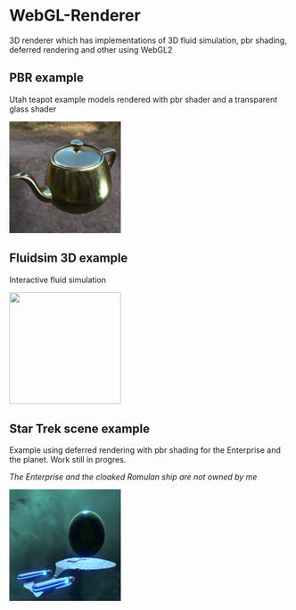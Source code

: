 # WebGL-Renderer
3D renderer which has implementations of 3D fluid simulation, pbr shading, deferred rendering and other using WebGL2

## PBR example
Utah teapot example models rendered with pbr shader and a transparent glass shader

[<img src="misc/projects/PBR.png" width="200" height="200"/>](https://valdyr88.github.io/WebGL-Renderer/index_pbr.html)

## Fluidsim 3D example
Interactive fluid simulation

[<img src="https://iili.io/26l6LN.gif" width="200" height="200"/>](https://valdyr88.github.io/WebGL-Renderer/index_volumetric.html)

## Star Trek scene example
Example using deferred rendering with pbr shading for the Enterprise and the planet. Work still in progres.

*The Enterprise and the cloaked Romulan ship are not owned by me*

[<img src="misc/projects/StarTrek.png" width="200" height="200"/>](https://valdyr88.github.io/WebGL-Renderer/pages/Space/index.html)
